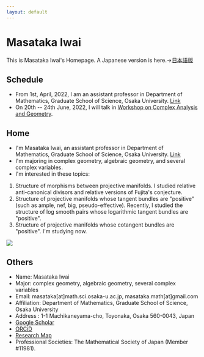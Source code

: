 ```yaml
---
layout: default
---
```




# **Masataka Iwai**
This is Masataka Iwai's Homepage.
A Japanese version is here.→[日本語版](https://masataka123.github.io/blog3/)

## **Schedule**
- From 1st, April, 2022, I am an assistant professor in Department of Mathematics, Graduate School of Science, Osaka University. [Link](http://www.math.sci.osaka-u.ac.jp/eng/staff.html)
- On 20th -- 24th June, 2022,  I will talk in [Workshop on Complex Analysis and Geometry](https://grauert-tubes-2022.esaga.net).

## **Home**
- I'm Masataka Iwai, an assistant professor in Department of Mathematics, Graduate School of Science, Osaka University. [Link](http://www.math.sci.osaka-u.ac.jp/eng/staff.html)
- I'm majoring in complex geometry, algebraic geometry, and several complex variables.
- I'm interested in these topics:
1. Structure of morphisms between projective manifolds. I studied relative anti-canonical divisors and relative versions of Fujita's conjecture.
2. Structure of projective manifolds whose tangent bundles are "positive" (such as ample, nef, big, pseudo-effective). Recently, I studied the structure of log smooth pairs whose logarithmic tangent bundles are "positive".
3. Structure of projective manifolds whose cotangent bundles are "positive". I'm studying now.
<!--- - I study the structures of complex projective manifolds whose tangent bundles are "positive" (such as nef, big, pseudo-effective, and so on) and the morphisms between smooth projective varieties by using singular Hermitian metrics. -->
![](https://masataka123.github.io/blog3_e/picture/1.jpg )

## **Others**
- Name: Masataka Iwai
- Major: complex geometry, algebraic geometry, several complex variables
- Email: masataka[at]math.sci.osaka-u.ac.jp, masataka.math[at]gmail.com 
- Affiliation: Department of Mathematics, Graduate School of Science, Osaka University
- Address : 1-1 Machikaneyama-cho, Toyonaka, Osaka 560-0043, Japan
- [Google Scholar](https://scholar.google.com/citations?hl=ja&user=ZTKnR6QAAAAJ)
- [ORCiD](https://orcid.org/0000-0002-0273-0360)
- [Research Map](https://researchmap.jp/Masataka_iwai)
- Professional Societies: The Mathematical Society of Japan (Member #11981).


